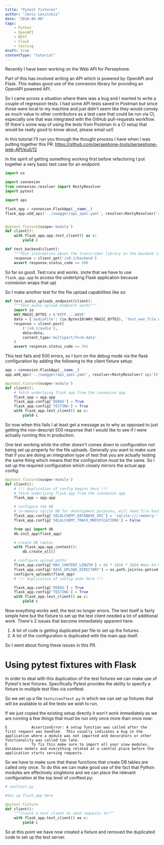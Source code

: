 ```yaml
---
title: "Pytest fixtures"
author: "Janis Lesinskis"
date: "2018-05-06"
tags:
    - Python
    - OpenAPI
    - REST
    - Flask
    - testing
draft: true
contentType: "tutorial"
---
```


Recently I have been working on the Web API for Persephone.

Part of this has involved writing an API which is powered by OpenAPI and Flask. This makes good use of the connexion library for providing an OpenAPI powered API.

So I came across a situation where there was a bug and I wanted to write a couple of regression tests. I had some API tests saved in Postman but since those were local to my machine and just didn't seem like they would convey as much value to other contributors as a test case that could be run via CI, especially one that was integrated with the GitHub pull-requests workflow. (If there's some way of using the tests from Postman in a CI setup that would be really good to know about, please email us!)

In this tutorial I'll run you through the thought process I have when I was putting together this PR: https://github.com/persephone-tools/persephone-web-API/pull/12

In the spirit of getting something working first before refactoring I put together a very basic test case for an endpoint:

```python
import os

import connexion
from connexion.resolver import RestyResolver
import pytest

import api

flask_app = connexion.FlaskApp(__name__)
flask_app.add_api('../swagger/api_spec.yaml', resolver=RestyResolver('api'))


@pytest.fixture(scope='module')
def client():
    with flask_app.app.test_client() as c:
        yield c

def test_backend(client):
    """Test information about the transcriber library on the backend is provided"""
    response = client.get('/v0.1/backend')
    assert response.status_code == 200
```

So far so good. Test runs and works. (note that we have to use `flask_app.app` to access the underlying Flask application because connexion wraps that up)

So I make another test for the file upload capabilities like so:

```python
def test_audio_uploads_endpoint(client):
    """Test audio upload endpoint works"""
    import io
    WAV_MAGIC_BYTES = b'RIFF....WAVE'
    data = {'audioFile': (io.BytesIO(WAV_MAGIC_BYTES), 'test_wav_file.wav')}
    response = client.post(
        ('/v0.1/audio'),
        data=data,
        content_type='multipart/form-data'
    )
    assert response.status_code == 201
```

This test fails and 500 errors, so I turn on the debug mode via the flask configuration by adding the following to the client fixture setup:

```python
app = connexion.FlaskApp(__name__)
app.add_api('../swagger/api_spec.yaml', resolver=RestyResolver('api'))

@pytest.fixture(scope='module')
def client():
    # fetch underlying flask app from the connexion app
    flask_app = app.app
    flask_app.config['DEBUG'] = True
    flask_app.config['TESTING'] = True
    with flask_app.test_client() as c:
        yield c
```

So now when this fails I at least get a message as to why as opposed to just getting the non-descript 500 response that I would like to see if I were actually running this in production.

One test working while the other doesn't comes down to configuration not being set up properly for the file uploads. Generally you want to make sure that if you are doing an integration type of test that you are actually testing the same thing which means that the configuration must be the same. So I set up the required configuration which closely mirrors the actual app config:

```python
@pytest.fixture(scope='module')
def client():
    # !!! duplication of config begins here !!!
    # fetch underlying flask app from the connexion app
    flask_app = app.app

    # configure the DB
    # in-memory sqlite DB for development purposes, will need file backing for persistence
    flask_app.config['SQLALCHEMY_DATABASE_URI'] = 'sqlite:///:memory:'
    flask_app.config['SQLALCHEMY_TRACK_MODIFICATIONS'] = False

    from api import db
    db.init_app(flask_app)

    # create DB tables
    with flask_app.app_context():
        db.create_all()

    # configure upload paths
    flask_app.config['MAX_CONTENT_LENGTH'] = 64 * 1024 * 1024 #max 64 MB file upload
    flask_app.config['BASE_UPLOAD_DIRECTORY'] = os.path.join(os.getcwd(), 'test_uploads')
    configure_uploads(flask_app)
    # !!! duplication of config ends here !!!

    flask_app.config['DEBUG'] = True
    flask_app.config['TESTING'] = True
    with flask_app.test_client() as c:
        yield c
```

Now eveything works well, the test no longer errors. The test itself is fairly simple here but the fixture to set up the test client needed a lot of additional work. There's 2 issues that become immediately apparent here:

1. A lot of code is getting duplicated per file to set up the fixtures.
2. A lot of the configuration is duplicated with the main app itself.

So I went about fixing these issues in this PR.

# Using pytest fixtures with Flask

In order to deal with this duplication of the test fixtures we can make use of Pytest's test fixtures. Specifically Pytest provides the ability to specify a fixture to multiple test files via conftest.

So we set up a file `tests/conftest.py` in which we can set up fixtures that will be available to all the tests we wish to run.

If we just copied the existing setup directly it won't work immediately as we are running a few things that must be run only once more than once now:

```
E           AssertionError: A setup function was called after the first request was handled.  This usually indicates a bug in the application where a module was not imported and decorators or other functionality was called too late.
E           To fix this make sure to import all your view modules, database models and everything related at a central place before the application starts serving requests.
```

So we have to make sure that these functions that create DB tables are called only once. To do this we can make good use of the fact that Python modules are effectively singletons and we can place the relevant configuration at the top level of conftest.py:

```python
# conftest.py

#Set up flask_app here

@pytest.fixture
def client():
    """Create a test client to send requests to"""
    with flask_app.test_client() as c:
        yield c
```

So at this point we have now created a fixture and removed the duplicated code to set up the test server.